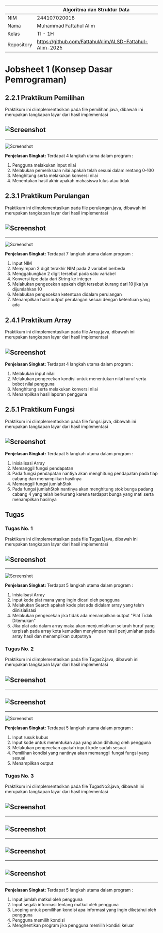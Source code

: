|  | Algoritma dan Struktur Data|
|--|--|
| NIM |  244107020018|
| Nama |  Muhammad Fattahul Alim |
| Kelas | TI - 1H |
| Repository |https://github.com/FattahulAlim/ALSD-Fattahul-Alim-2025|

# Jobsheet 1 (Konsep Dasar Pemrograman)

## 2.2.1 Praktikum Pemilihan

Praktikum ini diimplementasikan pada file pemilihan.java, dibawah ini merupakan tangkapan layar dari hasil implementasi

![Screenshot](../img/Pemilihan(1).png)
---
---
![Screenshot](../img/Pemilihan(2).png)

**Penjelasan Singkat:** Terdapat 4 langkah utama dalam program : 
1. Pengguna melakukan input nilai
2. Melakukan pemeriksaan nilai apakah telah sesuai dalam rentang 0-100
3. Menghitung serta melakukan konversi nilai
4. Menentukan hasil akhir apakah mahasiswa lulus atau tidak

## 2.3.1 Praktikum Perulangan

Praktikum ini diimplementasikan pada file perulangan.java, dibawah ini merupakan tangkapan layar dari hasil implementasi

![Screenshot](../img/perulangan(1).png)
---
---
![Screenshot](../img/perulangan(2).png)

**Penjelasan Singkat:** Terdapat 7 langkah utama dalam program : 
1. Input NIM
2. Menyimpan 2 digit terakhir NIM pada 2 variabel berbeda
3. Menggabungkan 2 digit tersebut pada satu variabel
4. Konversi tipe data dari String ke integer
5. Melakukan pengecekan apakah digit tersebut kurang dari 10 jika iya dijumlahkan 10 
6. Melakukan pengecekan ketentuan didalam perulangan 
7. Menampilkan hasil output perulangan sesuai dengan ketentuan yang ada

## 2.4.1 Praktikum Array

Praktikum ini diimplementasikan pada file Array.java, dibawah ini merupakan tangkapan layar dari hasil implementasi

![Screenshot](../img/Array.png)
---

**Penjelasan Singkat:** Terdapat 4 langkah utama dalam program : 
1. Melakukan input nilai
2. Melakukan pengecekan kondisi untuk menentukan nilai huruf serta bobot nilai pengguna
3. Menghitung serta melakukan konversi nilai
4. Menampilkan hasil laporan pengguna

## 2.5.1 Praktikum Fungsi

Praktikum ini diimplementasikan pada file fungsi.java, dibawah ini merupakan tangkapan layar dari hasil implementasi

![Screenshot](../img/Fungsi.png)
---

**Penjelasan Singkat:** Terdapat 5 langkah utama dalam program : 
1. Inisialisasi Array
2. Memanggil fungsi pendapatan
3. Pada fungsi pendapatan nantiya akan menghitung pendapatan pada tiap cabang dan menampilkan hasilnya
4. Memanggil fungsi jumlahStok
5. Pada fungsi jumlahStok nantinya akan menghitung stok bunga padang cabang 4 yang telah berkurang karena terdapat bunga yang mati serta menampilkan hasilnya

## Tugas

### Tugas No. 1

Praktikum ini diimplementasikan pada file Tugas1.java, dibawah ini merupakan tangkapan layar dari hasil implementasi

![Screenshot](../img/Tugas1(1).png)
---
---
![Screenshot](../img/Tugas1(2).png)

**Penjelasan Singkat:** Terdapat 5 langkah utama dalam program : 
1. Inisialisasi Array
2. Input kode plat mana yang ingin dicari oleh pengguna
3. Melakukan Search apakah kode plat ada didalam array yang telah diinisialisasi
4. Melakukan pengecekan jika tidak ada menampilkan output "Plat Tidak Ditemukan"
5. Jika plat ada dalam array maka akan menjumlahkan seluruh huruf yang terpisah pada array kota kemudian menyimpan hasil penjumlahan pada array hasil dan menampilkan outputnya

### Tugas No. 2

Praktikum ini diimplementasikan pada file Tugas2.java, dibawah ini merupakan tangkapan layar dari hasil implementasi

![Screenshot](../img/Tugas2(1).png)
---
---
![Screenshot](../img/Tugas2(2).png)
---
---
![Screenshot](../img/Tugas2(3).png)

**Penjelasan Singkat:** Terdapat 5 langkah utama dalam program : 
1. Input rusuk kubus
2. Input kode untuk menentukan apa yang akan dihitung oleh pengguna
3. Melakukan pengecekan apakah input kode sudah sesuai
4. Pemilihan kondisi yang nantinya akan memanggil fungsi fungsi yang sesuai
5. Menampilkan output

### Tugas No. 3 

Praktikum ini diimplementasikan pada file TugasNo3.java, dibawah ini merupakan tangkapan layar dari hasil implementasi

![Screenshot](../img/Tugas3(1).png)
---
---
![Screenshot](../img/Tugas3(2).png)
---
---
![Screenshot](../img/Tugas3(3).png)
---
--- 
![Screenshot](../img/Tugas3(4).png)
---
---

**Penjelasan Singkat:** Terdapat 5 langkah utama dalam program : 
1. Input jumlah matkul oleh pengguna
2. Input segala informasi tentang matkul oleh pengguna
3. Looping untuk pemilihan kondisi apa informasi yang ingin diketahui oleh pengguna
4. Pengguna memilih kondisi
5. Menghentikan program jika pengguna memilih kondisi keluar
